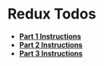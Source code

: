 # Redux Todos

* [**Part 1 Instructions**](todos_i.md)
* [**Part 2 Instructions**](todos_ii.md)
* [**Part 3 Instructions**](todos_iii.md)
